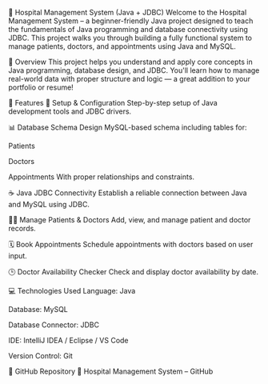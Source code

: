 🏥 Hospital Management System (Java + JDBC)
Welcome to the Hospital Management System – a beginner-friendly Java project designed to teach the fundamentals of Java programming and database connectivity using JDBC. This project walks you through building a fully functional system to manage patients, doctors, and appointments using Java and MySQL.

📌 Overview
This project helps you understand and apply core concepts in Java programming, database design, and JDBC. You'll learn how to manage real-world data with proper structure and logic — a great addition to your portfolio or resume!

🚀 Features
🔧 Setup & Configuration
Step-by-step setup of Java development tools and JDBC drivers.

📊 Database Schema Design
MySQL-based schema including tables for:

Patients

Doctors

Appointments
With proper relationships and constraints.

☕ Java JDBC Connectivity
Establish a reliable connection between Java and MySQL using JDBC.

🧑‍⚕️ Manage Patients & Doctors
Add, view, and manage patient and doctor records.

🗓 Book Appointments
Schedule appointments with doctors based on user input.

🕒 Doctor Availability Checker
Check and display doctor availability by date.

💻 Technologies Used
Language: Java

Database: MySQL

Database Connector: JDBC

IDE: IntelliJ IDEA / Eclipse / VS Code

Version Control: Git

📂 GitHub Repository
🔗 Hospital Management System – GitHub
